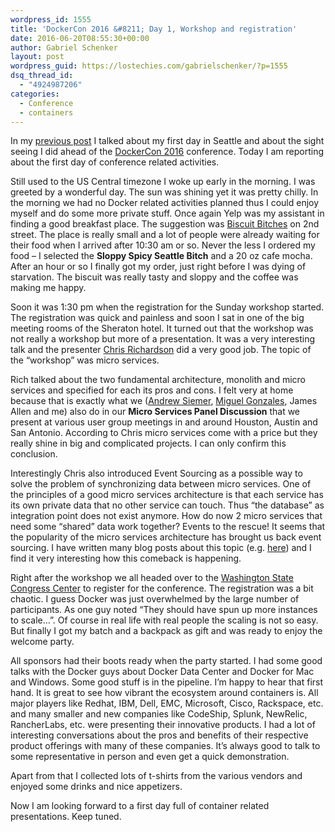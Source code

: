 ```yaml
---
wordpress_id: 1555
title: 'DockerCon 2016 &#8211; Day 1, Workshop and registration'
date: 2016-06-20T08:55:30+00:00
author: Gabriel Schenker
layout: post
wordpress_guid: https://lostechies.com/gabrielschenker/?p=1555
dsq_thread_id:
  - "4924987206"
categories:
  - Conference
  - containers
---
```

In my [previous post](https://lostechies.com/gabrielschenker/2016/06/19/dockercon-2016-day-of-arrival/) I talked about my first day in Seattle and about the sight seeing I did ahead of the [DockerCon 2016](http://2016.dockercon.com) conference. Today I am reporting about the first day of conference related activities.

Still used to the US Central timezone I woke up early in the morning. I was greeted by a wonderful day. The sun was shining yet it was pretty chilly. In the morning we had no Docker related activities planned thus I could enjoy myself and do some more private stuff. Once again Yelp was my assistant in finding a good breakfast place. The suggestion was [Biscuit Bitches](http://www.yelp.com/biz/biscuit-bitch-seattle) on 2nd street. The place is really small and a lot of people were already waiting for their food when I arrived after 10:30 am or so. Never the less I ordered my food &#8211; I selected the **Sloppy Spicy Seattle Bitch** and a 20 oz cafe mocha. After an hour or so I finally got my order, just right before I was dying of starvation. The biscuit was really tasty and sloppy and the coffee was making me happy.

Soon it was 1:30 pm when the registration for the Sunday workshop started. The registration was quick and painless and soon I sat in one of the big meeting rooms of the Sheraton hotel. It turned out that the workshop was not really a workshop but more of a presentation. It was a very interesting talk and the presenter [Chris Richardson](http://www.chrisrichardson.net/) did a very good job. The topic of the &#8220;workshop&#8221; was micro services.

Rich talked about the two fundamental architecture, monolith and micro services and specified for each its pros and cons. I felt very at home because that is exactly what we ([Andrew Siemer](@asiemer), [Miguel Gonzales](@DoesNotCompile), James Allen and me) also do in our **Micro Services Panel Discussion** that we present at various user group meetings in and around Houston, Austin and San Antonio. According to Chris micro services come with a price but they really shine in big and complicated projects. I can only confirm this conclusion.

Interestingly Chris also introduced Event Sourcing as a possible way to solve the problem of synchronizing data between micro services. One of the principles of a good micro services architecture is that each service has its own private data that no other service can touch. Thus &#8220;the database&#8221; as integration point does not exist anymore. How do now 2 micro services that need some &#8220;shared&#8221; data work together? Events to the rescue! It seems that the popularity of the micro services architecture has brought us back event sourcing. I have written many blog posts about this topic (e.g. [here](https://lostechies.com/gabrielschenker/category/event-sourcing/)) and I find it very interesting how this comeback is happening.

Right after the workshop we all headed over to the [Washington State Congress Center](http://www.wscc.com/) to register for the conference. The registration was a bit chaotic. I guess Docker was just overwhelmed by the large number of participants. As one guy noted &#8220;They should have spun up more instances to scale&#8230;&#8221;. Of course in real life with real people the scaling is not so easy. But finally I got my batch and a backpack as gift and was ready to enjoy the welcome party.

All sponsors had their boots ready when the party started. I had some good talks with the Docker guys about Docker Data Center and Docker for Mac and Windows. Some good stuff is in the pipeline. I&#8217;m happy to hear that first hand. It is great to see how vibrant the ecosystem around containers is. All major players like Redhat, IBM, Dell, EMC, Microsoft, Cisco, Rackspace, etc. and many smaller and new companies like CodeShip, Splunk, NewRelic, RancherLabs, etc. were presenting their innovative products. I had a lot of interesting conversations about the pros and benefits of their respective product offerings with many of these companies. It&#8217;s always good to talk to some representative in person and even get a quick demonstration.

Apart from that I collected lots of t-shirts from the various vendors and enjoyed some drinks and nice appetizers.

Now I am looking forward to a first day full of container related presentations. Keep tuned.